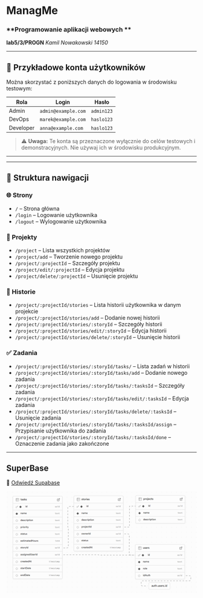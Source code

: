 # **ManagMe**

### **Programowanie aplikacji webowych **
**lab5/3/PROGN**
*Kamil Nowakowski*
*14150*

---

## 👤 Przykładowe konta użytkowników

Można skorzystać z poniższych danych do logowania w środowisku testowym:

| Rola       | Login                | Hasło       |
|------------|----------------------|-------------|
| Admin      | `admin@example.com`  | `admin123`  |
| DevOps     | `marek@example.com`  | `haslo123`  |
| Developer  | `anna@example.com`   | `haslo123`  |

> ⚠️ **Uwaga:** Te konta są przeznaczone wyłącznie do celów testowych i demonstracyjnych. Nie używaj ich w środowisku produkcyjnym.

---

---

## 🔗 Struktura nawigacji

### 🌐 Strony

- `/` – Strona główna
- `/login` – Logowanie użytkownika
- `/logout` – Wylogowanie użytkownika

### 📁 Projekty

- `/project` – Lista wszystkich projektów
- `/project/add` – Tworzenie nowego projektu
- `/project/:projectId` – Szczegóły projektu
- `/project/edit/:projectId` – Edycja projektu
- `/project/delete/:projectId` – Usunięcie projektu

### 📘 Historie

- `/project/:projectId/stories` – Lista historii użytkownika w danym projekcie
- `/project/:projectId/stories/add` – Dodanie nowej historii
- `/project/:projectId/stories/:storyId` – Szczegóły historii
- `/project/:projectId/stories/edit/:storyId` – Edycja historii
- `/project/:projectId/stories/delete/:storyId` – Usunięcie historii

### ✅ Zadania

- `/project/:projectId/stories/:storyId/tasks/` – Lista zadań w historii
- `/project/:projectId/stories/:storyId/tasks/add` – Dodanie nowego zadania
- `/project/:projectId/stories/:storyId/tasks/:tasksId` – Szczegóły zadania
- `/project/:projectId/stories/:storyId/tasks/edit/:tasksId` – Edycja zadania
- `/project/:projectId/stories/:storyId/tasks/delete/:tasksId` – Usunięcie zadania
- `/project/:projectId/stories/:storyId/tasks/:tasksId/assign` – Przypisanie użytkownika do zadania
- `/project/:projectId/stories/:storyId/tasks/:tasksId/done` – Oznaczenie zadania jako zakończone

---

## SuperBase
🔗 [Odwiedź Supabase](https://supabase.com)

![alt text](./public/image.png)